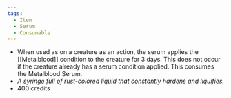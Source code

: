 ```yaml
---
tags:
  - Item
  - Serum
  - Consumable
---
```

- When used as on a creature as an action, the serum applies the [[Metalblood]] condition to the creature for 3 days. This does not occur if the creature already has a serum condition applied. This consumes the Metalblood Serum.
- *A syringe full of rust-colored liquid that constantly hardens and liquifies.*
- 400 credits